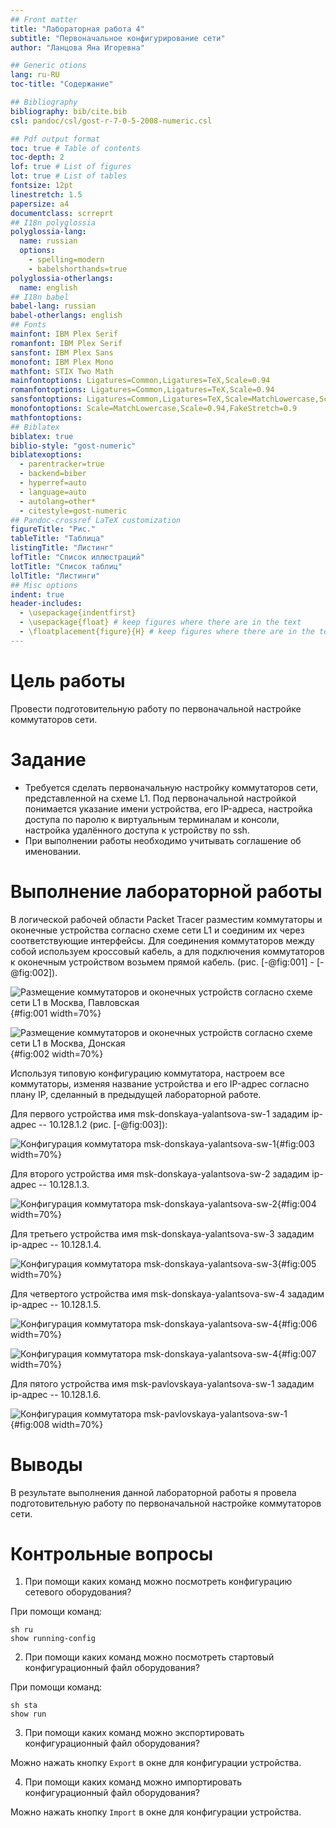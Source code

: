 ```yaml
---
## Front matter
title: "Лабораторная работа 4"
subtitle: "Первоначальное конфигурирование сети"
author: "Ланцова Яна Игоревна"

## Generic otions
lang: ru-RU
toc-title: "Содержание"

## Bibliography
bibliography: bib/cite.bib
csl: pandoc/csl/gost-r-7-0-5-2008-numeric.csl

## Pdf output format
toc: true # Table of contents
toc-depth: 2
lof: true # List of figures
lot: true # List of tables
fontsize: 12pt
linestretch: 1.5
papersize: a4
documentclass: scrreprt
## I18n polyglossia
polyglossia-lang:
  name: russian
  options:
    - spelling=modern
    - babelshorthands=true
polyglossia-otherlangs:
  name: english
## I18n babel
babel-lang: russian
babel-otherlangs: english
## Fonts
mainfont: IBM Plex Serif
romanfont: IBM Plex Serif
sansfont: IBM Plex Sans
monofont: IBM Plex Mono
mathfont: STIX Two Math
mainfontoptions: Ligatures=Common,Ligatures=TeX,Scale=0.94
romanfontoptions: Ligatures=Common,Ligatures=TeX,Scale=0.94
sansfontoptions: Ligatures=Common,Ligatures=TeX,Scale=MatchLowercase,Scale=0.94
monofontoptions: Scale=MatchLowercase,Scale=0.94,FakeStretch=0.9
mathfontoptions:
## Biblatex
biblatex: true
biblio-style: "gost-numeric"
biblatexoptions:
  - parentracker=true
  - backend=biber
  - hyperref=auto
  - language=auto
  - autolang=other*
  - citestyle=gost-numeric
## Pandoc-crossref LaTeX customization
figureTitle: "Рис."
tableTitle: "Таблица"
listingTitle: "Листинг"
lofTitle: "Список иллюстраций"
lotTitle: "Список таблиц"
lolTitle: "Листинги"
## Misc options
indent: true
header-includes:
  - \usepackage{indentfirst}
  - \usepackage{float} # keep figures where there are in the text
  - \floatplacement{figure}{H} # keep figures where there are in the text
---
```


# Цель работы

Провести подготовительную работу по первоначальной настройке коммутаторов сети.

# Задание

- Требуется сделать первоначальную настройку коммутаторов сети, представленной на схеме L1. Под первоначальной настройкой понимается указание имени устройства, его IP-адреса, настройка доступа по паролю к виртуальным терминалам и консоли, настройка удалённого доступа к устройству по ssh. 
- При выполнении работы необходимо учитывать соглашение об именовании.

# Выполнение лабораторной работы

В логической рабочей области Packet Tracer разместим коммутаторы и оконечные устройства согласно схеме сети L1  и соединим их через соответствующие интерфейсы. Для соединения коммутаторов между собой используем кроссовый кабель, а для подключения коммутаторов к оконечным устройством возьмем прямой кабель. (рис. [-@fig:001] - [-@fig:002]).

![Размещение коммутаторов и оконечных устройств согласно схеме сети L1 в Москва, Павловская](image/1.png){#fig:001 width=70%}

![Размещение коммутаторов и оконечных устройств согласно схеме сети L1 в Москва, Донская](image/2.png){#fig:002 width=70%}

Используя типовую конфигурацию коммутатора, настроем все коммутаторы, изменяя название устройства и его IP-адрес согласно плану IP, сделанный в предыдущей лабораторной работе.

Для первого устройства имя msk-donskaya-yalantsova-sw-1 зададим ip-адрес -- 10.128.1.2 (рис. [-@fig:003]):

![Конфигурация коммутатора msk-donskaya-yalantsova-sw-1](image/3.png){#fig:003 width=70%}

Для второго устройства имя msk-donskaya-yalantsova-sw-2 зададим ip-адрес -- 10.128.1.3.

![Конфигурация коммутатора msk-donskaya-yalantsova-sw-2](image/4.png){#fig:004 width=70%}

Для третьего устройства имя msk-donskaya-yalantsova-sw-3 зададим ip-адрес -- 10.128.1.4.

![Конфигурация коммутатора msk-donskaya-yalantsova-sw-3](image/5.png){#fig:005 width=70%}

Для четвертого устройства имя msk-donskaya-yalantsova-sw-4 зададим ip-адрес -- 10.128.1.5.

![Конфигурация коммутатора msk-donskaya-yalantsova-sw-4](image/6.png){#fig:006 width=70%}

![Конфигурация коммутатора msk-donskaya-yalantsova-sw-4](image/7.png){#fig:007 width=70%}

Для пятого устройства имя msk-pavlovskaya-yalantsova-sw-1 зададим ip-адрес -- 10.128.1.6.

![Конфигурация коммутатора msk-pavlovskaya-yalantsova-sw-1](image/8.png){#fig:008 width=70%}


# Выводы

В результате выполнения данной лабораторной работы я провела подготовительную работу по первоначальной настройке коммутаторов сети.

# Контрольные вопросы

1. При помощи каких команд можно посмотреть конфигурацию сетевого
оборудования?

При помощи команд:

```
sh ru
show running-config
```

2. При помощи каких команд можно посмотреть стартовый конфигурационный файл оборудования?

При помощи команд:

```
sh sta
show run
```

3. При помощи каких команд можно экспортировать конфигурационный файл
оборудования?

Можно нажать кнопку `Export`  в окне для конфигурации устройства.

4. При помощи каких команд можно импортировать конфигурационный файл
оборудования?

Можно нажать кнопку `Import`  в окне для конфигурации устройства.

